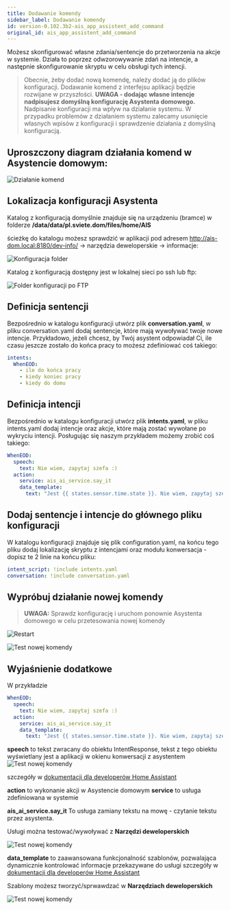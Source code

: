 ```yaml
---
title: Dodawanie komendy
sidebar_label: Dodawanie komendy
id: version-0.102.3b2-ais_app_assistent_add_command
original_id: ais_app_assistent_add_command
---
```


Możesz skonfigurować własne zdania/sentencje do przetworzenia na akcje w systemie. Działa to poprzez odwzorowywanie zdań na intencje, a następnie skonfigurowanie skryptu w celu obsługi tych intencji.

> Obecnie, żeby dodać nową komendę, należy dodać ją do plików konfiguracji. Dodawanie komend z interfejsu aplikacji będzie rozwijane w przyszłości.
**UWAGA - dodając własne intencje nadpisujesz domyślną konfigurację Asystenta domowego.**
 Nadpisanie konfiguracji ma wpływ na działanie systemu.
W przypadku problemów z działaniem systemu zalecamy usunięcie własnych wpisów z konfiguracji i sprawdzenie działania z domyślną konfiguracją.

## Uproszczony diagram działania komend w Asystencie domowym:
![Działanie komend](/AIS-docs/img/en/frontend/frontend-assistant-diagram.png)



## Lokalizacja konfiguracji Asystenta

Katalog z konfiguracją domyślnie znajduje się na urządzeniu (bramce) w folderze **/data/data/pl.sviete.dom/files/home/AIS**

ścieżkę do katalogu możesz sprawdzić w aplikacji pod adresem http://ais-dom.local:8180/dev-info/ -> narzędzia deweloperskie -> informacje:

![Konfiguracja folder](/AIS-docs/img/en/frontend/frontend-assistant-config.png)

Katalog z konfiguracją dostępny jest w lokalnej sieci po ssh lub ftp:

![Folder konfiguracji po FTP](/AIS-docs/img/en/frontend/frontend-assistant-config-ftp.png)


## Definicja sentencji

Bezpośrednio w katalogu konfiguracji utwórz plik **conversation.yaml**,
w pliku conversation.yaml dodaj sentencje, które mają wywoływać twoje nowe intencje. Przykładowo, jeżeli chcesz, by Twój asystent odpowiadał Ci, ile czasu jeszcze zostało do końca pracy to możesz zdefiniować coś takiego:

```yaml
intents:
  WhenEOD:
    - ile do końca pracy
    - kiedy koniec pracy
    - kiedy do domu
```

## Definicja intencji

Bezpośrednio w katalogu konfiguracji utwórz plik **intents.yaml**,
w pliku intents.yaml dodaj intencje oraz akcje, które mają zostać wywołane po wykryciu intencji. Posługując się naszym przykładem możemy zrobić coś takiego:

```yaml
WhenEOD:
  speech:
    text: Nie wiem, zapytaj szefa :)
  action:
    service: ais_ai_service.say_it
    data_template:
      text: "Jest {{ states.sensor.time.state }}. Nie wiem, zapytaj szefa :)."
```

## Dodaj sentencje i intencje do głównego pliku konfiguracji

W katalogu konfiguracji znajduje się plik configuration.yaml, na końcu tego pliku dodaj lokalizację skryptu z intencjami oraz modułu konwersacja - dopisz te 2 linie na końcu pliku:

```yaml
intent_script: !include intents.yaml
conversation: !include conversation.yaml
```

## Wypróbuj działanie nowej komendy

> **UWAGA:** Sprawdz konfigurację i uruchom ponownie Asystenta domowego w celu przetesowania nowej komendy

![Restart](/AIS-docs/img/en/remote/check_config_and_restart.png)


![Test nowej komendy](/AIS-docs/img/en/frontend/frontend-assistant-config-4.png)


## Wyjaśnienie dodatkowe

W przykładzie

```yaml
WhenEOD:
  speech:
    text: Nie wiem, zapytaj szefa :)
  action:
    service: ais_ai_service.say_it
    data_template:
      text: "Jest {{ states.sensor.time.state }}. Nie wiem, zapytaj szefa :)."
```

**speech** to tekst zwracany do obiektu IntentResponse, tekst z tego obiektu wyświetlany jest a aplikacji w okienu konwersacji z asystentem
![Test nowej komendy](/AIS-docs/img/en/remote/conversation1.png)

szczegóły w [dokumentacji dla developerów Home Assistant](https://developers.home-assistant.io/docs/en/intent_index.html)

**action** to wykonanie akcji w Asystencie domowym
**service** to usługa zdefiniowana w systemie

**ais_ai_service.say_it**
To usługa zamiany tekstu na mowę - czytanie tekstu przez asystenta.

Usługi można testować/wywoływać z **Narzędzi deweloperskich**

![Test nowej komendy](/AIS-docs/img/en/remote/conversation_dev_service.png)


**data_template** to zaawansowana funkcjonalność szablonów, pozwalająca dynamicznie kontrolować informacje przekazywane do usługi
szczegóły w [dokumentacji dla developerów Home Assistant](https://www.home-assistant.io/docs/configuration/templating/)

Szablony możesz tworzyć/sprwawdzać w **Narzędziach deweloperskich**

![Test nowej komendy](/AIS-docs/img/en/remote/conversation_dev_template.png)
